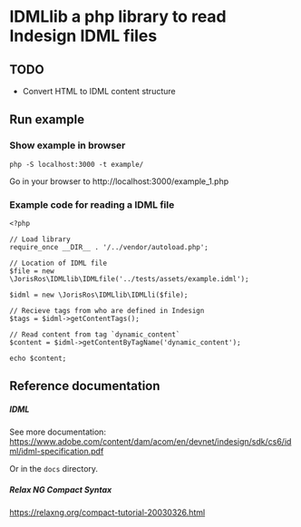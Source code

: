 # IDMLlib a php library to read Indesign IDML files

## TODO
- Convert HTML to IDML content structure

## Run example
### Show example in browser
```
php -S localhost:3000 -t example/
```

Go in your browser to http://localhost:3000/example_1.php
### Example code for reading a IDML file

```
<?php 

// Load library
require_once __DIR__ . '/../vendor/autoload.php';

// Location of IDML file
$file = new \JorisRos\IDMLlib\IDMLfile('../tests/assets/example.idml');

$idml = new \JorisRos\IDMLlib\IDMLli($file);

// Recieve tags from who are defined in Indesign
$tags = $idml->getContentTags();

// Read content from tag `dynamic_content`
$content = $idml->getContentByTagName('dynamic_content');

echo $content;
```

## Reference documentation
##### IDML
See more documentation: https://www.adobe.com/content/dam/acom/en/devnet/indesign/sdk/cs6/idml/idml-specification.pdf

Or in the ``docs`` directory.
##### Relax NG Compact Syntax 
https://relaxng.org/compact-tutorial-20030326.html